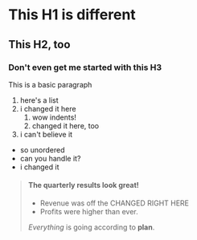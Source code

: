 # This H1 is different
## This H2, too
### Don't even get me started with this H3

This is a basic paragraph

1. here's a list
2. i changed it here
    1. wow indents!
    2. changed it here, too
3. i can't believe it

- so unordered
- can you handle it?
- i changed it

[//]: # (this is a comment!)

> #### The quarterly results look great!
>
> - Revenue was off the CHANGED RIGHT HERE
> - Profits were higher than ever.
>
>  *Everything* is going according to **plan**.